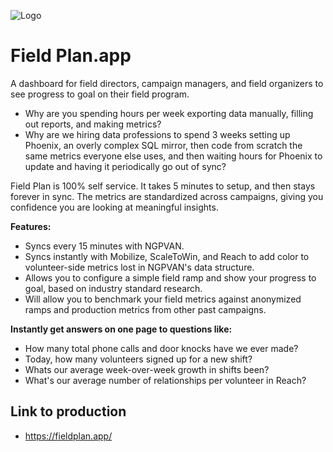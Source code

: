 ![Logo](public/FP-logo.png)

# Field Plan.app

A dashboard for field directors, campaign managers, and field organizers to see progress to goal on their field program.

- Why are you spending hours per week exporting data manually, filling out reports, and making metrics?
- Why are we hiring data professions to spend 3 weeks setting up Phoenix, an overly complex SQL mirror, then code from scratch the same metrics everyone else uses, and then waiting hours for Phoenix to update and having it periodically go out of sync?

Field Plan is 100% self service. It takes 5 minutes to setup, and then stays forever in sync. The metrics are standardized across campaigns, giving you confidence you are looking at meaningful insights.

**Features:**

- Syncs every 15 minutes with NGPVAN.
- Syncs instantly with Mobilize, ScaleToWin, and Reach to add color to volunteer-side metrics lost in NGPVAN's data structure.
- Allows you to configure a simple field ramp and show your progress to goal, based on industry standard research.
- Will allow you to benchmark your field metrics against anonymized ramps and production metrics from other past campaigns.

**Instantly get answers on one page to questions like:**

- How many total phone calls and door knocks have we ever made?
- Today, how many volunteers signed up for a new shift?
- Whats our average week-over-week growth in shifts been?
- What's our average number of relationships per volunteer in Reach?

## Link to production

- https://fieldplan.app/
